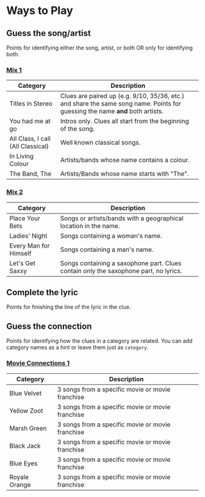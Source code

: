 # Ways to Play

## Guess the song/artist
Points for identifying either the song, artist, or both OR only for identifying both.
### [Mix 1](mix1.tsv)
|Category|Description|
|--|--|
|Titles in Stereo|Clues are paired up (e.g. 9/10, 35/36, etc.) and share the same song name. Points for guessing the name **and** both artists.|
|You had me at go|Intros only. Clues all start from the beginning of the song.|
|All Class, I call (All Classical)|Well known classical songs.|
|In Living Colour|Artists/bands whose name contains a colour.|
|The Band, The|Artists/Bands whose name starts with "The".

### [Mix 2](mix2.tsv)
|Category|Description|
|--|--|
|Place Your Bets|Songs or artists/bands with a geographical location in the name.|
|Ladies' Night|Songs containing a woman's name.|
|Every Man for Himself|Songs containing a man's name.|
|Let's Get Saxxy|Songs containing a saxophone part. Clues contain only the saxophone part, no lyrics.|

## Complete the lyric
Points for finishing the line of the lyric in the clue.

## Guess the connection
Points for identifying how the clues in a category are related. You can add category names as a hint or leave them just as `category`.
### [Movie Connections 1](movie_connections_trivia_1.tsv)
|Category|Description|
|--|--|
|Blue Velvet|3 songs from a specific movie or movie franchise|
|Yellow Zoot|3 songs from a specific movie or movie franchise|
|Marsh Green|3 songs from a specific movie or movie franchise|
|Black Jack|3 songs from a specific movie or movie franchise|
|Blue Eyes|3 songs from a specific movie or movie franchise|
|Royale Orange|3 songs from a specific movie or movie franchise|
